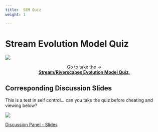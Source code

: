```yaml
---
title:  SEM Quiz
weight: 1

---
```


# Stream Evolution Model Quiz
<a href="https://www.surveylegend.com/s/2ib7"><img class="float-right" src="{{ site.baseurl }}/assets/images/workshops/2020/modules/SEM.png"></a>
<div align="center">
<a class="button" href="https://www.surveylegend.com/s/2ib7"><i class="fa fa-check-square-o" aria-hidden="true"></i> Go to take the → <br> <b>Stream/Riverscapes Evolution Model Quiz</b>. </a>
</div>



## Corresponding Discussion Slides

This is a test in self control... can you take the quiz before cheating and viewing below?




<a href="https://s3-us-west-2.amazonaws.com/etalweb.joewheaton.org/RestorationConsortium/Workshops/2020/SGI/Materials/Moudle1/01_D-E_PanelSlides.pdf" target="_blank"><img src="{{ site.baseurl }}/assets/images/workshops/2020/modules/01_D-E_Quiz.png"></a>
       
<i class="fa fa-file-pdf-o" aria-hidden="true"></i> <a href="https://s3-us-west-2.amazonaws.com/etalweb.joewheaton.org/RestorationConsortium/Workshops/2020/SGI/Materials/Moudle1/01_D-E_PanelSlides.pdf" target="_blank">Discussion Panel  - Slides</a>
        



